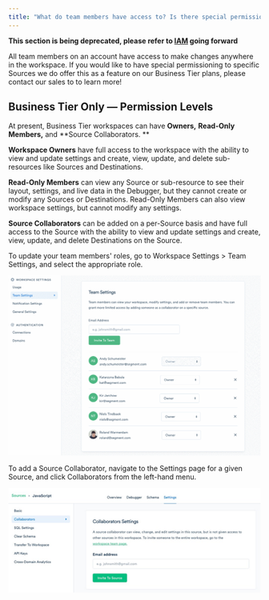 ```yaml
---
title: "What do team members have access to? Is there special permissioning to allow access to only certain sources?"
---
```


**This section is being deprecated, please refer to [IAM](/docs/iam) going forward**

All team members on an account have access to make changes anywhere in the workspace. If you would like to have special permissioning to specific Sources we do offer this as a feature on our Business Tier plans, please contact our sales to to learn more! 

## Business Tier Only — Permission Levels

At present, Business Tier workspaces can have **Owners,** **Read-Only Members,** and **Source Collaborators. **

**Workspace Owners** have full access to the workspace with the ability to view and update settings and create, view, update, and delete sub-resources like Sources and Destinations. 

**Read-Only Members** can view any Source or sub-resource to see their layout, settings, and live data in the Debugger, but they cannot create or modify any Sources or Destinations. Read-Only Members can also view workspace settings, but cannot modify any settings.

**Source Collaborators** can be added on a per-Source basis and have full access to the Source with the ability to view and update settings and create, view, update, and delete Destinations on the Source.

To update your team members' roles, go to Workspace Settings > Team Settings, and select the appropriate role. 

![](../../images/asset_2wdC9nj8.gif)

To add a Source Collaborator, navigate to the Settings page for a given Source, and click Collaborators from the left-hand menu.

![](../../images/asset_NF4F4Vox.png)
